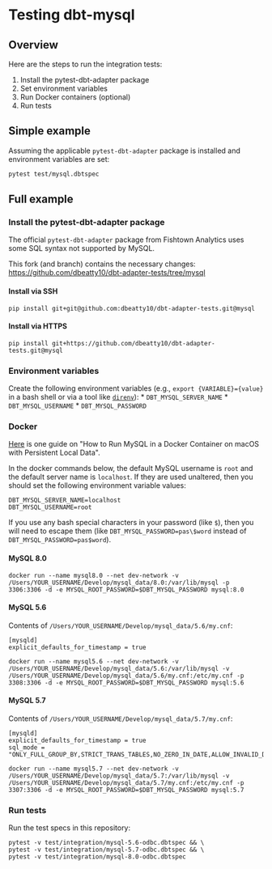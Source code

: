 # Testing dbt-mysql

## Overview

Here are the steps to run the integration tests:
1. Install the pytest-dbt-adapter package
1. Set environment variables
1. Run Docker containers (optional)
1. Run tests

## Simple example

Assuming the applicable `pytest-dbt-adapter` package is installed and environment variables are set:
```bash
pytest test/mysql.dbtspec
```

## Full example

### Install the pytest-dbt-adapter package

The official `pytest-dbt-adapter` package from Fishtown Analytics uses some SQL syntax not supported by MySQL.

This fork (and branch) contains the necessary changes: https://github.com/dbeatty10/dbt-adapter-tests/tree/mysql

#### Install via SSH

`pip install git+git@github.com:dbeatty10/dbt-adapter-tests.git@mysql`

#### Install via HTTPS
`pip install git+https://github.com/dbeatty10/dbt-adapter-tests.git@mysql`

### Environment variables

Create the following environment variables (e.g., `export {VARIABLE}={value}` in a bash shell or via a tool like [`direnv`](https://direnv.net/)):
    * `DBT_MYSQL_SERVER_NAME`
    * `DBT_MYSQL_USERNAME`
    * `DBT_MYSQL_PASSWORD`

### Docker

[Here](https://medium.com/@crmcmullen/how-to-run-mysql-in-a-docker-container-on-macos-with-persistent-local-data-58b89aec496a) is one guide on "How to Run MySQL in a Docker Container on macOS with Persistent Local Data".

In the docker commands below, the default MySQL username is `root` and the default server name is `localhost`. If they are used unaltered, then you should set the following environment variable values:
```
DBT_MYSQL_SERVER_NAME=localhost
DBT_MYSQL_USERNAME=root
```

If you use any bash special characters in your password (like `$`), then you will need to escape them (like `DBT_MYSQL_PASSWORD=pas\$word` instead of `DBT_MYSQL_PASSWORD=pas$word`).

#### MySQL 8.0
`docker run --name mysql8.0 --net dev-network -v /Users/YOUR_USERNAME/Develop/mysql_data/8.0:/var/lib/mysql -p 3306:3306 -d -e MYSQL_ROOT_PASSWORD=$DBT_MYSQL_PASSWORD mysql:8.0`

#### MySQL 5.6

Contents of `/Users/YOUR_USERNAME/Develop/mysql_data/5.6/my.cnf`:
```
[mysqld]
explicit_defaults_for_timestamp = true
```

`docker run --name mysql5.6 --net dev-network -v /Users/YOUR_USERNAME/Develop/mysql_data/5.6:/var/lib/mysql -v /Users/YOUR_USERNAME/Develop/mysql_data/5.6/my.cnf:/etc/my.cnf -p 3308:3306 -d -e MYSQL_ROOT_PASSWORD=$DBT_MYSQL_PASSWORD mysql:5.6`

#### MySQL 5.7

Contents of `/Users/YOUR_USERNAME/Develop/mysql_data/5.7/my.cnf`:
```
[mysqld]
explicit_defaults_for_timestamp = true
sql_mode = "ONLY_FULL_GROUP_BY,STRICT_TRANS_TABLES,NO_ZERO_IN_DATE,ALLOW_INVALID_DATES,ERROR_FOR_DIVISION_BY_ZERO,NO_AUTO_CREATE_USER,NO_ENGINE_SUBSTITUTION"
```

`docker run --name mysql5.7 --net dev-network -v /Users/YOUR_USERNAME/Develop/mysql_data/5.7:/var/lib/mysql -v /Users/YOUR_USERNAME/Develop/mysql_data/5.7/my.cnf:/etc/my.cnf -p 3307:3306 -d -e MYSQL_ROOT_PASSWORD=$DBT_MYSQL_PASSWORD mysql:5.7`

### Run tests

Run the test specs in this repository:
```
pytest -v test/integration/mysql-5.6-odbc.dbtspec && \
pytest -v test/integration/mysql-5.7-odbc.dbtspec && \
pytest -v test/integration/mysql-8.0-odbc.dbtspec
```

